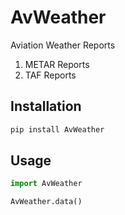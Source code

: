 # AvWeather
Aviation Weather Reports
1) METAR Reports
2) TAF Reports

## Installation 
```bash
pip install AvWeather
```

## Usage
```python
import AvWeather

AvWeather.data()
```
